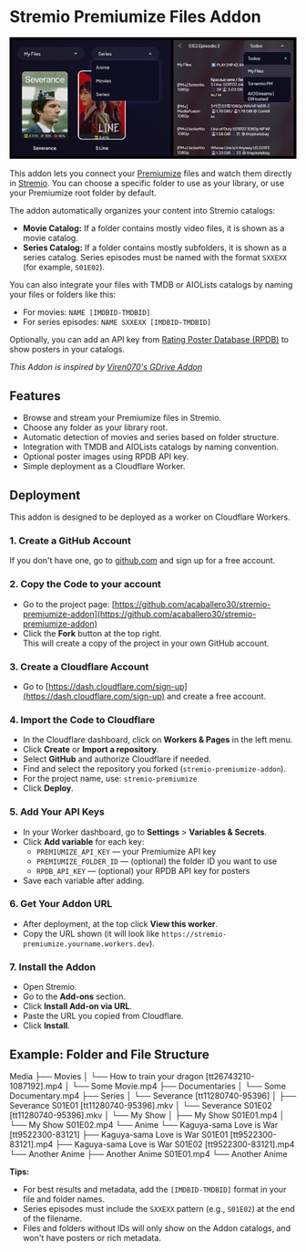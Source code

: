 # Stremio Premiumize Files Addon

![showcase](/images/showcase.jpg)

This addon lets you connect your [Premiumize](https://www.premiumize.me/) files and watch them directly in [Stremio](https://www.stremio.com/). You can choose a specific folder to use as your library, or use your Premiumize root folder by default.

The addon automatically organizes your content into Stremio catalogs:
- **Movie Catalog:** If a folder contains mostly video files, it is shown as a movie catalog.
- **Series Catalog:** If a folder contains mostly subfolders, it is shown as a series catalog. Series episodes must be named with the format `SXXEXX` (for example, `S01E02`).

You can also integrate your files with TMDB or AIOLists catalogs by naming your files or folders like this:
- For movies: `NAME [IMDBID-TMDBID]`
- For series episodes: `NAME SXXEXX [IMDBID-TMDBID]`

Optionally, you can add an API key from [Rating Poster Database (RPDB)](https://ratingposterdb.com/) to show posters in your catalogs.

*This Addon is inspired by [Viren070's GDrive Addon](https://github.com/Viren070/stremio-gdrive-addon)*

## Features

- Browse and stream your Premiumize files in Stremio.
- Choose any folder as your library root.
- Automatic detection of movies and series based on folder structure.
- Integration with TMDB and AIOLists catalogs by naming convention.
- Optional poster images using RPDB API key.
- Simple deployment as a Cloudflare Worker.


## Deployment

This addon is designed to be deployed as a worker on Cloudflare Workers.

### 1. Create a GitHub Account

If you don't have one, go to [github.com](https://github.com/) and sign up for a free account.

### 2. Copy the Code to your account

- Go to the project page: [https://github.com/acaballero30/stremio-premiumize-addon](https://github.com/acaballero30/stremio-premiumize-addon)
- Click the **Fork** button at the top right.  
  This will create a copy of the project in your own GitHub account.

### 3. Create a Cloudflare Account

- Go to [https://dash.cloudflare.com/sign-up](https://dash.cloudflare.com/sign-up) and create a free account.

### 4. Import the Code to Cloudflare

- In the Cloudflare dashboard, click on **Workers & Pages** in the left menu.
- Click **Create** or **Import a repository**.
- Select **GitHub** and authorize Cloudflare if needed.
- Find and select the repository you forked (`stremio-premiumize-addon`).
- For the project name, use: `stremio-premiumize`
- Click **Deploy**.

### 5. Add Your API Keys

- In your Worker dashboard, go to **Settings** > **Variables & Secrets**.
- Click **Add variable** for each key:
    - `PREMIUMIZE_API_KEY` — your Premiumize API key
    - `PREMIUMIZE_FOLDER_ID` — (optional) the folder ID you want to use
    - `RPDB_API_KEY` — (optional) your RPDB API key for posters
- Save each variable after adding.

### 6. Get Your Addon URL

- After deployment, at the top click **View this worker**.
- Copy the URL shown (it will look like `https://stremio-premiumize.yourname.workers.dev`).

### 7. Install the Addon

- Open Stremio.
- Go to the **Add-ons** section.
- Click **Install Add-on via URL**.
- Paste the URL you copied from Cloudflare.
- Click **Install**.

## Example: Folder and File Structure

Media
├── Movies
│   └── How to train your dragon [tt26743210-1087192].mp4
│   └── Some Movie.mp4
├── Documentaries
│   └── Some Documentary.mp4
├── Series
│   └── Severance [tt11280740-95396]
│       ├── Severance S01E01 [tt11280740-95396].mkv
│       └── Severance S01E02 [tt11280740-95396].mkv
│   └── My Show
│       ├── My Show S01E01.mp4
│       └── My Show S01E02.mp4
└── Anime
    └── Kaguya-sama Love is War [tt9522300-83121]
        ├── Kaguya-sama Love is War S01E01 [tt9522300-83121].mp4
        ├── Kaguya-sama Love is War S01E02 [tt9522300-83121].mp4
    └── Another Anime
        ├── Another Anime S01E01.mp4
        └── Another Anime

**Tips:**
- For best results and metadata, add the `[IMDBID-TMDBID]` format in your file and folder names.
- Series episodes must include the `SXXEXX` pattern (e.g., `S01E02`) at the end of the filename.
- Files and folders without IDs will only show on the Addon catalogs, and won't have posters or rich metadata.